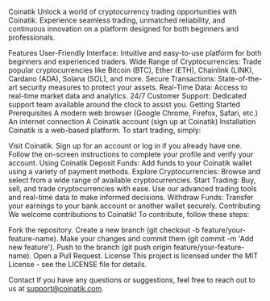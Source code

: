Coinatik
Unlock a world of cryptocurrency trading opportunities with Coinatik. Experience seamless trading, unmatched reliability, and continuous innovation on a platform designed for both beginners and professionals.

Features
User-Friendly Interface: Intuitive and easy-to-use platform for both beginners and experienced traders.
Wide Range of Cryptocurrencies: Trade popular cryptocurrencies like Bitcoin (BTC), Ether (ETH), Chainlink (LINK), Cardano (ADA), Solana (SOL), and more.
Secure Transactions: State-of-the-art security measures to protect your assets.
Real-Time Data: Access to real-time market data and analytics.
24/7 Customer Support: Dedicated support team available around the clock to assist you.
Getting Started
Prerequisites
A modern web browser (Google Chrome, Firefox, Safari, etc.)
An internet connection
A Coinatik account (sign up at Coinatik)
Installation
Coinatik is a web-based platform. To start trading, simply:

Visit Coinatik.
Sign up for an account or log in if you already have one.
Follow the on-screen instructions to complete your profile and verify your account.
Using Coinatik
Deposit Funds: Add funds to your Coinatik wallet using a variety of payment methods.
Explore Cryptocurrencies: Browse and select from a wide range of available cryptocurrencies.
Start Trading: Buy, sell, and trade cryptocurrencies with ease. Use our advanced trading tools and real-time data to make informed decisions.
Withdraw Funds: Transfer your earnings to your bank account or another wallet securely.
Contributing
We welcome contributions to Coinatik! To contribute, follow these steps:

Fork the repository.
Create a new branch (git checkout -b feature/your-feature-name).
Make your changes and commit them (git commit -m 'Add new feature').
Push to the branch (git push origin feature/your-feature-name).
Open a Pull Request.
License
This project is licensed under the MIT License - see the LICENSE file for details.

Contact
If you have any questions or suggestions, feel free to reach out to us at support@coinatik.com.

